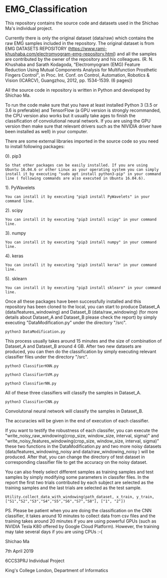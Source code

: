 # EMG_Classification

This repository contains the source code and datasets used in the Shichao Ma's individual project.

Currently there is only the original dataset (data/raw) which contains the raw EMG samples included in the repository. The original dataset is from EMG DATASETS REPOSITORY (https://www.rami-khushaba.com/electromyogram-emg-repository.html) and all the samples are contributed by the owner of the repository and his colleagues. (R. N. Khushaba and Sarath Kodagoda, “Electromyogram (EMG) Feature Reduction Using Mutual Components Analysis for Multifunction Prosthetic Fingers Control”‏, in Proc. Int. Conf. on Control, Automation, Robotics & Vision (ICARCV), Guangzhou, 2012, pp. 1534-1539. (6 pages)) 

All the source code in repository is written in Python and developed by Shichao Ma.

To run the code make sure that you have at least installed Python 3 (3.5 or 3.6 is preferable) and TensorFlow (a GPU version is strongly recommanded, the CPU version also works but it usually take ages to finish the classification of convolutional neural network. If you are using the GPU version then make sure that relevant drivers such as the NIVIDIA driver have been installed as well) in your computer.

There are some external libraries imported in the source code so you need to install following packages:

  0). pip3
  
    So that other packages can be easily installed. If you are using Ubuntu 16.04.6 or other Linux as your operating system you can simply install it by executing "sudo apt install python3-pip" in your command line ( following commands are also executed in Ubuntu 16.04.6).

  1). PyWavelets
  
    You can install it by executing "pip3 install PyWavelets" in your command line.
    
  2). scipy
  
    You can install it by executing "pip3 install scipy" in your command line.
    
  3). numpy
  
    You can install it by executing "pip3 install numpy" in your command line.
    
  4). keras
  
    You can install it by executing "pip3 install keras" in your command line.    
    
  5). sklearn
  
    You can install it by executing "pip3 install sklearn" in your command line. 
  
  
  
  Once all these packages have been successfully installed and this repository has been cloned to the local, you can start to produce Dataset_A (data/features_windowing) and Dataset_B (data/raw_windowing) (for more details about Dataset_A and Dataset_B please check the report) by simply executing "DataModification.py" under the directory "/src". 
  
    python3 DataModification.py
    
This process usually takes around 15 minutes and the size of combination of Dataset_A and Dataset_B around 4 GB. After two new datasets are produced, you can then do the classification by simply executing relevant classifier files under the directory "/src".

    python3 ClassifierKNN.py
    
    python3 ClassifierSVM.py
    
    python3 ClassifierNN.py
    
All of these three classifiers will classify the samples in Dataset_A.

    python3 ClassifierCNN.py
    
Convolutonal neural network will classify the samples in Dataset_B.

The accuracies will be given in the end of execution of each classifier.

If you want to testify the robustness of each classifer, you can execute the "write_noisy_raw_windowing(crop_size, window_size, interval, sigma)" and "write_noisy_features_windowing(crop_size, window_size, interval, sigma)" these two functions in the DataModification.py and two more noisy datasets (data/features_windowing_noisy and data/raw_windowing_noisy ) will be produced. After that, you can change the directory of test dataset in corresponding classifier file to get the accuracy on the noisy dataset.

You can also freely select different samples as training samples and test samples by simply modifying some parameters in classifer files. In the report the first two trials contributed by each subject are selected as the training samples and the last trials are selected as the test sample.

    Utility.collect_data_with_windowing(path_dataset, x_train, y_train, ["S1","S2","S3","S4","S5","S6","S7","S8"], ["1", "2"])

PS. Please be patient when you are doing the classification on the CNN classifier, it takes around 10 minutes to collect data from csv files and the training takes around 20 minutes if you are using powerful GPUs (such as NVIDIA Tesla K80 offered by Google Cloud Platform). However, the training may take several days if you are using CPUs :-(







Shichao Ma

7th April 2019

6CCS3PRJ Individual Project

King's College London, Department of Informatics





  
